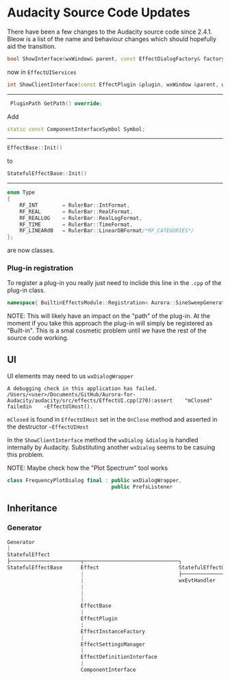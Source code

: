 # Audacity Source Code Updates

There have been a few changes to the Audacity source code since 2.4.1. Bleow is a list of the name and  behaviour changes which should hopefully aid the transition.



```cpp
bool ShowInterface(wxWindow& parent, const EffectDialogFactory& factory, bool forceModal = false) override;
```

now in `EffectUIServices`

```cpp
int ShowClientInterface(const EffectPlugin &plugin, wxWindow &parent, wxDialog &dialog, EffectEditor *pEditor, bool forceModal) const override;
```

***

```cpp
 PluginPath GetPath() override;
```

Add

```cpp
static const ComponentInterfaceSymbol Symbol;
```

***

```cpp
EffectBase::Init()
```

to 

```cpp
StatefulEffectBase::Init()
```

***

```cpp
enum Type
{
    RF_INT        = RulerBar::IntFormat,
    RF_REAL       = RulerBar::RealFormat,
    RF_REALLOG    = RulerBar::RealLogFormat,
    RF_TIME       = RulerBar::TimeFormat,
    RF_LINEARdB   = RulerBar::LinearDBFormat/*RF_CATEGORIES*/
};
```

are now classes.

### Plug-in registration


To register a plug-in you really just need to inclide this line in the `.cpp` of the plug-in class.

```cpp
namespace{ BuiltinEffectsModule::Registration< Aurora::SineSweepGeneratorEffect > reg; }
```

NOTE: This will likely have an impact on the "path" of the plug-in. At the moment if you take this approach the plug-in will simply be registered as "Built-in". This is a smal cosmetic problem until we have the rest of the source code working.

## UI

UI elements may need to us `wxDialogWrapper`

```
A debugging check in this application has failed.
/Users/<user>/Documents/GitHub/Aurora-for-Audacity/audacity/src/effects/EffectUI.cpp(270):assert    "mClosed"   failedin    ~EffectUlHost().
```

`mClosed` is found in `EffectUIHost` set in the `OnClose` method and asserted in the destructor `~EffectUIHost`

In the `ShowClientInterface` method the `wxDialog &dialog` is handled internally by Audacity. Substituting another `wxDialog` seems to be casuing this problem.

NOTE: Maybe check how the "Plot Spectrum" tool works

```cpp
class FrequencyPlotDialog final : public wxDialogWrapper,
                                  public PrefsListener
```

## Inheritance

### Generator

```py
Generator
|
StatefulEffect
├───────────────────────┬───────────────────────────────┐
StatefulEffectBase      Effect                          StatefulEffectUIServices
                        |                               ├───────────────────────┐
                        |                               wxEvtHandler            BasicEffectUIServices
                        |                                                       |
                        |                                                       EffectUIServices
                        |
                        EffectBase
                        |
                        EffectPlugin
                        |
                        EffectInstanceFactory
                        |
                        EffectSettingsManager
                        |
                        EffectDefinitionInterface
                        |
                        ComponentInterface

```
